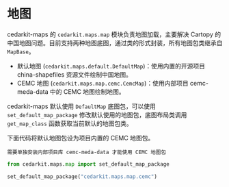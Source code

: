 # 地图

cedarkit-maps 的 `cedarkit.maps.map` 模块负责地图加载，主要解决 Cartopy 的中国地图问题。目前支持两种地图底图，通过类的形式封装，所有地图包类继承自 `MapBase`。

- 默认地图 (`cedarkit.maps.default.DefaultMap`)：使用内置的开源项目 china-shapefiles 资源文件绘制中国地图。
- CEMC 地图 (`cedarkit.maps.map.cemc.CemcMap`)：使用内部项目 cemc-meda-data 中的 CEMC 地图绘制地图。

cedarkit-maps 默认使用 `DefaultMap` 底图包，可以使用 `set_default_map_package` 修改默认使用的地图包，底图布局类调用  `get_map_class` 函数获取当前默认的地图包类。

下面代码将默认地图包设为项目内置的 CEMC 地图包。

```{note}
需要单独安装内部项目库 cemc-meda-data 才能使用 CEMC 地图包
```

```python
from cedarkit.maps.map import set_default_map_package

set_default_map_package("cedarkit.maps.map.cemc")
```